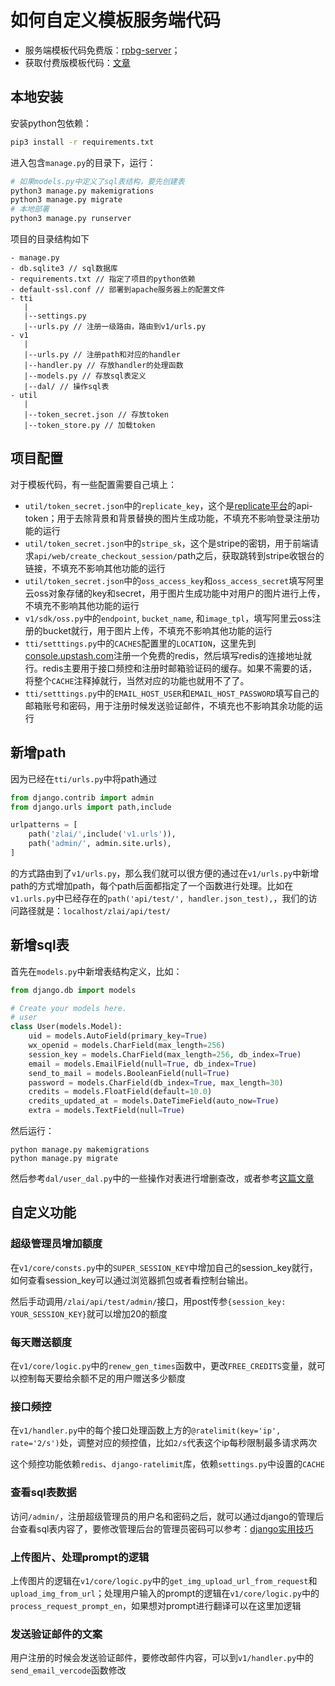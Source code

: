 # 如何自定义模板服务端代码

- 服务端模板代码免费版：[rpbg-server](./rpbg-server-free)；
- 获取付费版模板代码：[文章](https://mp.weixin.qq.com/s/eP4XJgjKzbeHZBrXG1os7w)

## 本地安装

安装python包依赖：

```bash
pip3 install -r requirements.txt
```

进入包含`manage.py`的目录下，运行：

```bash
# 如果models.py中定义了sql表结构，要先创建表
python3 manage.py makemigrations
python3 manage.py migrate
# 本地部署
python3 manage.py runserver
```

项目的目录结构如下

```
- manage.py
- db.sqlite3 // sql数据库
- requirements.txt // 指定了项目的python依赖
- default-ssl.conf // 部署到apache服务器上的配置文件
- tti
   |
   |--settings.py
   |--urls.py // 注册一级路由，路由到v1/urls.py
- v1
   |
   |--urls.py // 注册path和对应的handler
   |--handler.py // 存放handler的处理函数
   |--models.py // 存放sql表定义
   |--dal/ // 操作sql表
- util
   |
   |--token_secret.json // 存放token
   |--token_store.py // 加载token
```

## 项目配置

对于模板代码，有一些配置需要自己填上：

- `util/token_secret.json`中的`replicate_key`，这个是[replicate平台](https://replicate.com/account/api-tokens)的api-token；用于去除背景和背景替换的图片生成功能，不填充不影响登录注册功能的运行
- `util/token_secret.json`中的`stripe_sk`，这个是stripe的密钥，用于前端请求`api/web/create_checkout_session/`path之后，获取跳转到stripe收银台的链接，不填充不影响其他功能的运行
- `util/token_secret.json`中的`oss_access_key`和`oss_access_secret`填写阿里云oss对象存储的key和secret，用于图片生成功能中对用户的图片进行上传，不填充不影响其他功能的运行
- `v1/sdk/oss.py`中的`endpoint`, `bucket_name`, 和`image_tpl`，填写阿里云oss注册的bucket就行，用于图片上传，不填充不影响其他功能的运行
- `tti/setttings.py`中的`CACHES`配置里的`LOCATION`，这里先到[console.upstash.com](https://console.upstash.com)注册一个免费的redis，然后填写redis的连接地址就行。redis主要用于接口频控和注册时邮箱验证码的缓存。如果不需要的话，将整个`CACHE`注释掉就行，当然对应的功能也就用不了了。
- `tti/setttings.py`中的`EMAIL_HOST_USER`和`EMAIL_HOST_PASSWORD`填写自己的邮箱账号和密码，用于注册时候发送验证邮件，不填充也不影响其余功能的运行

## 新增path

因为已经在`tti/urls.py`中将path通过

```py
from django.contrib import admin
from django.urls import path,include

urlpatterns = [
    path('zlai/',include('v1.urls')),
    path('admin/', admin.site.urls),
]
```

的方式路由到了`v1/urls.py`，那么我们就可以很方便的通过在`v1/urls.py`中新增path的方式增加path，每个path后面都指定了一个函数进行处理。比如在`v1.urls.py`中已经存在的`path('api/test/', handler.json_test),`，我们的访问路径就是：`localhost/zlai/api/test/`

## 新增sql表
首先在`models.py`中新增表结构定义，比如：

```py
from django.db import models

# Create your models here.
# user
class User(models.Model):
    uid = models.AutoField(primary_key=True)
    wx_openid = models.CharField(max_length=256)
    session_key = models.CharField(max_length=256, db_index=True)
    email = models.EmailField(null=True, db_index=True)
    send_to_mail = models.BooleanField(null=True)
    password = models.CharField(db_index=True, max_length=30)
    credits = models.FloatField(default=10.0)
    credits_updated_at = models.DateTimeField(auto_now=True)
    extra = models.TextField(null=True)
```

然后运行：

```
python manage.py makemigrations
python manage.py migrate
```

然后参考`dal/user_dal.py`中的一些操作对表进行增删查改，或者参考[这篇文章](https://www.jianshu.com/p/eb9d5136ee92)

## 自定义功能

### 超级管理员增加额度

在`v1/core/consts.py`中的`SUPER_SESSION_KEY`中增加自己的session_key就行，如何查看session_key可以通过浏览器抓包或者看控制台输出。

然后手动调用`/zlai/api/test/admin/`接口，用post传参`{session_key: YOUR_SESSION_KEY}`就可以增加20的额度

### 每天赠送额度

在`v1/core/logic.py`中的`renew_gen_times`函数中，更改`FREE_CREDITS`变量，就可以控制每天要给余额不足的用户赠送多少额度

### 接口频控

在`v1/handler.py`中的每个接口处理函数上方的`@ratelimit(key='ip', rate='2/s')`处，调整对应的频控值，比如`2/s`代表这个ip每秒限制最多请求两次

这个频控功能依赖`redis`、`django-ratelimit`库，依赖`settings.py`中设置的`CACHE`

### 查看sql表数据

访问`/admin/`，注册超级管理员的用户名和密码之后，就可以通过django的管理后台查看sql表内容了，要修改管理后台的管理员密码可以参考：[django实用技巧](https://www.jianshu.com/p/bdb43155513d)

### 上传图片、处理prompt的逻辑

上传图片的逻辑在`v1/core/logic.py`中的`get_img_upload_url_from_request`和`upload_img_from_url`；处理用户输入的prompt的逻辑在`v1/core/logic.py`中的`process_request_prompt_en`，如果想对prompt进行翻译可以在这里加逻辑

### 发送验证邮件的文案

用户注册的时候会发送验证邮件，要修改邮件内容，可以到`v1/handler.py`中的`send_email_vercode`函数修改
